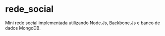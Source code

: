 rede_social
===========

Mini rede social implementada utilizando Node.Js, Backbone.Js e banco de dados MongoDB.